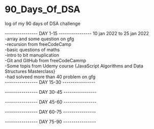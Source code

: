 # 90_Days_Of_DSA
log of my 90 days of DSA challenge

_-_-_-_-_-_-_-_-_-_-_-_-_-_-_-_- DAY 1-15 _-_-_-_-_-_-_-_-_-_-_-_-_-_-_-_-
10 jan 2022 to 25 jan 2022\
-array and some question on gfg\
-recursion from freeCodeCamp\
-basic questions of maths\
-intro to bit manuplication\
-Git and GitHub from freeCodeCammp\
-Some topis from Udemy course {JavaScript Algorithms and Data Structures Masterclass}\
-had solveed more than 40 problem on gfg\
_-_-_-_-_-_-_-_-_-_-_-_-_-_-_-_- DAY 15-30 _-_-_-_-_-_-_-_-_-_-_-_-_-_-_-_-


_-_-_-_-_-_-_-_-_-_-_-_-_-_-_-_- DAY 30-45 _-_-_-_-_-_-_-_-_-_-_-_-_-_-_-_-


_-_-_-_-_-_-_-_-_-_-_-_-_-_-_-_- DAY 45-60 _-_-_-_-_-_-_-_-_-_-_-_-_-_-_-_-


_-_-_-_-_-_-_-_-_-_-_-_-_-_-_-_- DAY 60-75 _-_-_-_-_-_-_-_-_-_-_-_-_-_-_-_-


_-_-_-_-_-_-_-_-_-_-_-_-_-_-_-_- DAY 75-90 _-_-_-_-_-_-_-_-_-_-_-_-_-_-_-_-



